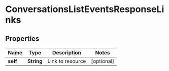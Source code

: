 

# ConversationsListEventsResponseLinks


## Properties

| Name | Type | Description | Notes |
|------------ | ------------- | ------------- | -------------|
|**self** | **String** | Link to resource |  [optional] |



